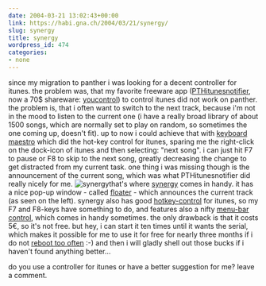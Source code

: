 ```yaml
---
date: 2004-03-21 13:02:43+00:00
link: https://habi.gna.ch/2004/03/21/synergy/
slug: synergy
title: synergy
wordpress_id: 474
categories:
- none
---
```


since my migration to panther i was looking for a decent controller for itunes. the problem was, that my favorite freeware app ([PTHitunesnotifier](http://www.versiontracker.com/dyn/moreinfo/macosx/16107&vid=109046), now a 70$ shareware: [youcontrol](http://www.yousoftware.com/products/control.php)) to control itunes did not work on panther.
the problem is, that i often want to switch to the next track, because i'm not in the mood to listen to the current one (i have a really broad library of about 1500 songs, which are normally set to play on random, so sometimes the one coming up, doesn't fit).
up to now i could achieve that with [keyboard maestro](http://www.keyboardmaestro.com/) which did the hot-key control for itunes, sparing me the right-click on the dock-icon of itunes and then selecting: "next song". i can just hit F7 to pause or F8 to skip to the next song, greatly decreasing the change to get distracted from my current task.
one thing i was missing though is the announcement of the current song, which was what PTHitunesnotifier did really nicely for me.
![synergy](https://habi.gna.ch/blog/images/synergy.jpg)that's where [synergy](http://synergy.wincent.com/) comes in handy. it has a nice pop-up window - called [floater](http://synergy.wincent.com/floater.html) - which announces the current track (as seen on the left). synergy also has good [hotkey-control](http://synergy.wincent.com/hotkeys.html) for itunes, so my F7 and F8-keys have something to do, and features also a nifty [menu-bar control](http://synergy.wincent.com/menubar.html), which comes in handy sometimes. the only drawback is that it costs 5€, so it's not free. 
but hey, i can start it ten times until it wants the serial, which makes it possible for me to use it for free for nearly three months if i do not [reboot too often](http://uptimes.hostingwired.com/account.php?op=details&hid=8399) :-) 
and then i will gladly shell out those bucks if i haven't found anything better...

do you use a controller for itunes or have a better suggestion for me? leave a comment.  

